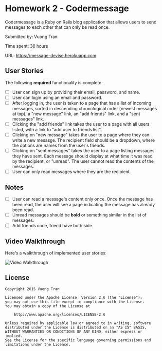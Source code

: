 # Homework 2 - Codermessage

Codermessage is a Ruby on Rails blog application that allows users to send messages to each other that can only be read once.

Submitted by: Vuong Tran

Time spent: 30 hours

URL: https://message-devise.herokuapp.com

## User Stories

The following **required** functionality is complete:


* [ ] User can sign up by providing their email, password, and name. 
* [ ] User can login using an email and password. 
* [ ] After logging in, the user is taken to a page that has a list of incoming messages, sorted in descending chronological order (newest messages at top), a "new message" link, an "add friends" link, and a "sent messages" link.
* [ ] Clicking the "add friends" link takes the user to a page with all users listed, with a link to "add user to friends list". 
* [ ] Clicking on "new message" takes the user to a page where they can write a new mesasge. The recipient field should be a dropdown, where the options are names from the user's friends.
* [ ] Clicking on "sent messages" takes the user to a page listing messages they have sent. Each message should display at what time it was read by the recipient, or "unread". The user cannot read the contents of the messages.
* [ ] User can only read messages where they are the recipient.

## Notes

* [ ] User can read a message's content only once. Once the message has been read, the user will see a page indicating the message has already been read.
* [ ] Unread messages should be **bold** or something similar in the list of messages.
* [ ] Add friends once, friend have both side

## Video Walkthrough 

Here's a walkthrough of implemented user stories:

![Video Walkthrough](http://imageshack.com/a/img911/8608/m5RZAL.gif)

## License

    Copyright 2015 Vuong Tran

    Licensed under the Apache License, Version 2.0 (the "License");
    you may not use this file except in compliance with the License.
    You may obtain a copy of the License at

        http://www.apache.org/licenses/LICENSE-2.0

    Unless required by applicable law or agreed to in writing, software
    distributed under the License is distributed on an "AS IS" BASIS,
    WITHOUT WARRANTIES OR CONDITIONS OF ANY KIND, either express or implied.
    See the License for the specific language governing permissions and
    limitations under the License.